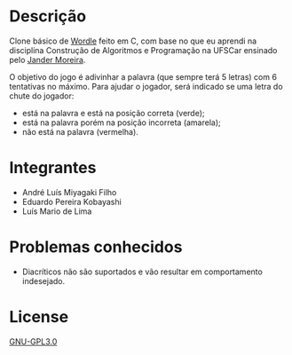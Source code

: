 # Descrição

Clone básico de [Wordle](https://www.nytimes.com/games/wordle/index.html) feito em C, com base no que eu aprendi na disciplina Construção de Algoritmos e Programação na UFSCar ensinado pelo [Jander Moreira](https://jandermoreira.github.io/).

O objetivo do jogo é adivinhar a palavra (que sempre terá 5 letras) com 6 tentativas no máximo. Para ajudar o jogador, será indicado se uma letra do chute do jogador:

- está na palavra e está na posição correta (verde);
- está na palavra porém na posição incorreta (amarela);
- não está na palavra (vermelha).

# Integrantes

- André Luís Miyagaki Filho
- Eduardo Pereira Kobayashi
- Luís Mario de Lima

# Problemas conhecidos

- Diacríticos não são suportados e vão resultar em comportamento indesejado.
        
# License

[GNU-GPL3.0](https://choosealicense.com/licenses/gpl-3.0/)

